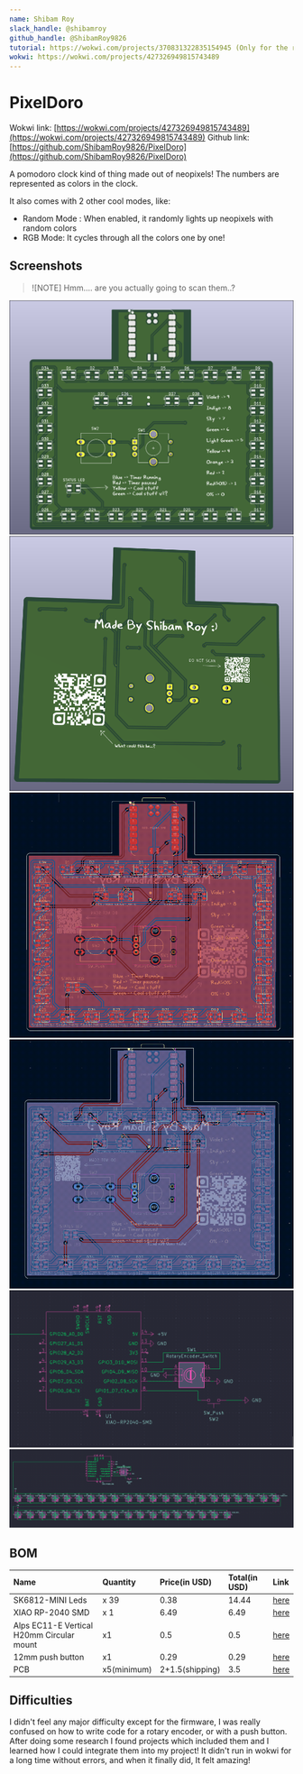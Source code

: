 ```yaml
---
name: Shibam Roy
slack_handle: @shibamroy
github_handle: @ShibamRoy9826
tutorial: https://wokwi.com/projects/370831322835154945 (Only for the rotary encoder)
wokwi: https://wokwi.com/projects/427326949815743489
---
```


# PixelDoro

Wokwi link: [https://wokwi.com/projects/427326949815743489](https://wokwi.com/projects/427326949815743489)
Github link: [https://github.com/ShibamRoy9826/PixelDoro](https://github.com/ShibamRoy9826/PixelDoro)

A pomodoro clock kind of thing made out of neopixels!
The numbers are represented as colors in the clock.

It also comes with 2 other cool modes, like:

- Random Mode : When enabled, it randomly lights up neopixels with random colors
- RGB Mode: It cycles through all the colors one by one!

## Screenshots

> ![NOTE]
> Hmm.... are you actually going to scan them..?

![first](screenshots/3d1.png)
![second](screenshots/3d2.png)
![third](screenshots/front.png)
![fourth](screenshots/back.png)
![fifth](screenshots/sc1.png)
![sixth](screenshots/sc2.png)

## BOM

| Name | Quantity | Price(in USD) | Total(in USD) | Link |
| :--- | :--- | :--- | :--- | :--- |
| SK6812-MINI Leds | x 39 | 0.38 | 14.44 | [here](https://www.lcsc.com/product-detail/Light-Emitting-Diodes-LED_OPSCO-Optoelectronics-SK6812MINI-E_C5149201.html) |
| XIAO RP-2040 SMD | x 1 | 6.49 | 6.49 | [here](https://robu.in/product/seeed-studio-xiao-rp2040-v1-0/) |
| Alps EC11-E Vertical H20mm Circular mount | x1 | 0.5 | 0.5 | [here](https://robu.in/product/hongyan-ec11h-7ce15p1zy15f7-rotary-encoder-with-push-button-switch-vertical-plug-in/?gad_source=1) |
| 12mm push button | x1 | 0.29 | 0.29 | [here](https://www.amazon.in/Push-Button-Tactile-Micro-Switch/dp/B08P5D5658) |
| PCB | x5(minimum) | 2+1.5(shipping) | 3.5 | [here](https://jlcpcb.com/) |

## Difficulties

I didn't feel any major difficulty except for the firmware, I was really confused on how to write code for a rotary encoder, or with a push button. After doing some research I found projects which included them and I learned how I could integrate them into my project!
It didn't run in wokwi for a long time without errors, and when it finally did, It felt amazing!




